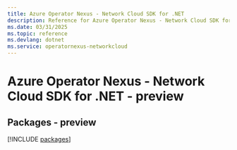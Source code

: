 ```yaml
---
title: Azure Operator Nexus - Network Cloud SDK for .NET
description: Reference for Azure Operator Nexus - Network Cloud SDK for .NET
ms.date: 03/31/2025
ms.topic: reference
ms.devlang: dotnet
ms.service: operatornexus-networkcloud
---
```

# Azure Operator Nexus - Network Cloud SDK for .NET - preview
## Packages - preview
[!INCLUDE [packages](operator-nexus---network-cloud-index.md)]